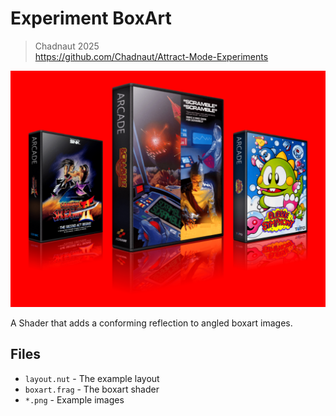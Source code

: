 # Experiment BoxArt

> Chadnaut 2025  
> https://github.com/Chadnaut/Attract-Mode-Experiments  

![Example](example.png)

A Shader that adds a conforming reflection to angled boxart images.

## Files

- `layout.nut` - The example layout
- `boxart.frag` - The boxart shader
- `*.png` - Example images
